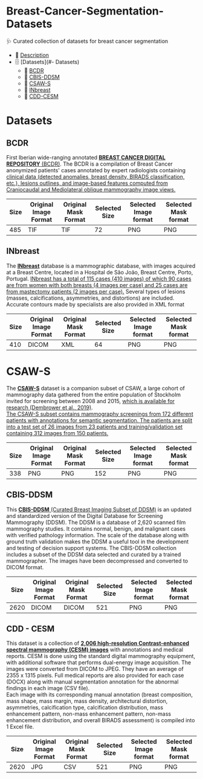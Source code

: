 # Breast-Cancer-Segmentation-Datasets
🩺 Curated collection of datasets for breast cancer segmentation

- 📙 [Description](#-description)
- 🗄️ [Datasets](#- Datasets)
  - 🩻 [BCDR](#-BCDR)
  - 🩻 [CBIS-DDSM](#-CBIS)
  - 🩻 [CSAW-S](#-CSAW-S)
  - 🩻 [INbreast](#-INbreast)
  - 🩻 [CDD-CESM](#-CDD-CESM)
  
  
# Datasets
 ## BCDR
 First Iberian wide-ranging annotated [**BREAST CANCER DIGITAL REPOSITORY** (BCDR)](https://bcdr.eu). The BCDR is a compilation of Breast Cancer anonymized patients' 
 cases annotated by expert radiologists containing <ins>clinical data (detected anomalies, breast density, BIRADS classification, etc.), 
 lesions outlines, and image-based features computed from Craniocaudal and Mediolateral oblique mammography image views.</ins> 
 
 | Size  | Original Image Format | Original Mask Format | Selected Size | Selected Image format | Selected Mask format |
| ------------- | ------------- | ------------- | ------------- | ------------- | ------------- |
| 485  | TIF  | TIF  | 72  | PNG  | PNG |
  
  ## INbreast
  The **[INbreast](https://pubmed.ncbi.nlm.nih.gov/22078258/)** database is a mammographic database, with images acquired at a Breast Centre, located in a Hospital de São João, 
  Breast Centre, Porto, Portugal. <ins>INbreast has a total of 115 cases (410 images) of which 90 cases are from women with both breasts 
  (4 images per case) and 25 cases are from mastectomy patients (2 images per case).</ins>
  Several types of lesions (masses, calcifications, asymmetries, and distortions) are included. Accurate contours made by specialists are also provided in XML format
  
| Size  | Original Image Format | Original Mask Format | Selected Size | Selected Image format | Selected Mask format |
| ------------- | ------------- | ------------- | ------------- | ------------- | ------------- |
| 410  | DICOM  | XML  | 64  | PNG  | PNG |
  
  # CSAW-S
  
  The **[CSAW-S](https://arxiv.org/pdf/2008.00807v2.pdf)** dataset is a companion subset of CSAW, a large cohort of mammography data gathered from the entire population of Stockholm 
  invited for screening between 2008 and 2015, [which is available for research (Dembrower et al., 2019)](https://zenodo.org/record/4030660#.YxSe3zBBxTU).  
  <ins>The CSAW-S subset contains mammography screenings from 172 different patients with  annotations for semantic segmentation. 
  The patients are split into a test set of 26 images from 23 patients and training/validation set containing 312 images from 150 patients.</ins> 
  
| Size  | Original Image Format | Original Mask Format | Selected Size | Selected Image format | Selected Mask format |
| ------------- | ------------- | ------------- | ------------- | ------------- | ------------- |
| 338  | PNG  | PNG  | 152  | PNG  | PNG |

  ## CBIS-DDSM
  This [**CBIS-DDSM** (Curated Breast Imaging Subset of DDSM)](https://wiki.cancerimagingarchive.net/display/Public/CBIS-DDSM#22516629a13afa7b813e47d190f5fe9ac357446f) is an updated and standardized version of the  Digital Database for Screening Mammography (DDSM). The DDSM is a database of 2,620 scanned film mammography studies. 
  It contains normal, benign, and malignant cases with verified pathology information. The scale of the database along with ground truth validation makes the DDSM a useful tool in the development and testing of decision support systems. 
  The CBIS-DDSM collection includes a subset of the DDSM data selected and curated by a trained mammographer. The images have been decompressed and converted to DICOM format.

| Size  | Original Image Format | Original Mask Format | Selected Size | Selected Image format | Selected Mask format |
| ------------- | ------------- | ------------- | ------------- | ------------- | ------------- |
| 2620  | DICOM  | DICOM  | 521  | PNG  | PNG |
  
  ## CDD - CESM
  This dataset is a collection of **[2,006 high-resolution Contrast-enhanced spectral mammography (CESM) images](https://wiki.cancerimagingarchive.net/pages/viewpage.action?pageId=109379611#109379611bcab02c187174a288dbcbf95d26179e8)** with annotations and medical reports. 
  CESM is done using the standard digital mammography equipment, with additional software that performs dual-energy image acquisition. 
  The images were converted from DICOM to JPEG. They have an average of 2355 x 1315 pixels.
  Full medical reports are also provided for each case (DOCX) along with manual segmentation annotation for the abnormal findings in each image (CSV file).  
  Each image with its corresponding manual annotation (breast composition, mass shape, mass margin, mass density, architectural distortion, asymmetries, calcification type, calcification distribution, mass enhancement pattern, non-mass enhancement pattern, non-mass enhancement distribution, and overall BIRADS assessment) is compiled into 1 Excel file.
  
  | Size  | Original Image Format | Original Mask Format | Selected Size | Selected Image format | Selected Mask format |
| ------------- | ------------- | ------------- | ------------- | ------------- | ------------- |
| 2620  | JPG  | CSV  | 521  | PNG  | PNG |
  
  

